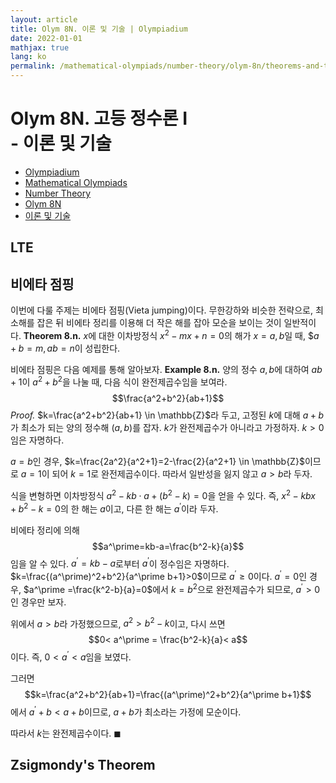 ```yaml
---
layout: article
title: Olym 8N. 이론 및 기술 | Olympiadium
date: 2022-01-01
mathjax: true
lang: ko
permalink: /mathematical-olympiads/number-theory/olym-8n/theorems-and-techniques/
---
```

# Olym 8N. 고등 정수론 I <br> <ssup> - 이론 및 기술</ssup>

<ul class="breadcrumb">
	<li><a href="{{ site.baseurl }}/">Olympiadium</a></li> 
	<li><a href="{{ site.baseurl }}/mathematical-olympiads/">Mathematical Olympiads</a></li> 
	<li><a href="{{ site.baseurl }}/mathematical-olympiads/number-theory/">Number Theory</a></li> 
	<li><a href="{{ site.baseurl }}/mathematical-olympiads/number-theory/olym-8n/">Olym 8N</a></li> 
	<li><a href="{{ site.baseurl }}/mathematical-olympiads/number-theory/olym-8n/theorems-and-techniques/">이론 및 기술</a></li>
</ul>

## LTE

## 비에타 점핑

이번에 다룰 주제는 비에타 점핑(Vieta jumping)이다. 무한강하와 비슷한 전략으로, 최소해를 잡은 뒤 비에타 정리를 이용해 더 작은 해를 잡아 모순을 보이는 것이 일반적이다. 
<greenboard><b>Theorem 8.n.</b> $x$에 대한 이차방정식 $x^2-mx+n=0$의 해가 $x=a, b$일 때, $$a+b=m, ab=n$이 성립한다. </greenboard>

비에타 점핑은 다음 예제를 통해 알아보자. 
<skyblueboard><b>Example 8.n.</b> 양의 정수 $a, b$에 대하여 $ab+1$이 $a^2+b^2$을 나눌 때, 다음 식이 완전제곱수임을 보여라. $$\frac{a^2+b^2}{ab+1}$$</skyblueboard>
<i>Proof.</i> $k=\frac{a^2+b^2}{ab+1} \in \mathbb{Z}$라 두고, 고정된 $k$에 대해 $a+b$가 최소가 되는 양의 정수해 $(a, b)$를 잡자. $k$가 완전제곱수가 아니라고 가정하자. $k>0$임은 자명하다.

$a=b$인 경우, $k=\frac{2a^2}{a^2+1}=2-\frac{2}{a^2+1} \in \mathbb{Z}$이므로 $a=1$이 되어 $k=1$로 완전제곱수이다. 따라서 일반성을 잃지 않고 $a>b$라 두자. 

식을 변형하면 이차방정식 $a^2-kb \cdot a + (b^2-k)=0$을 얻을 수 있다. 즉, $x^2-kbx+b^2-k=0$의 한 해는 $a$이고, 다른 한 해는 $a^\prime$이라 두자. 

비에타 정리에 의해 $$a^\prime=kb-a=\frac{b^2-k}{a}$$임을 알 수 있다. $a^\prime=kb-a$로부터 $a^\prime$이 정수임은 자명하다. $k=\frac{(a^\prime)^2+b^2}{a^\prime b+1}>0$이므로 $a^\prime \geq 0$이다. $a^\prime =0$인 경우, $a^\prime =\frac{k^2-b}{a}=0$에서 $k=b^2$으로 완전제곱수가 되므로, $a^\prime>0$인 경우만 보자. 

위에서 $a>b$라 가정했으므로, $a^2>b^2-k$이고, 다시 쓰면 $$0< a^\prime = \frac{b^2-k}{a}< a$$이다. 즉, $0< a^\prime < a$임을 보였다. 

그러면 $$k=\frac{a^2+b^2}{ab+1}=\frac{(a^\prime)^2+b^2}{a^\prime b+1}$$에서 $a^\prime +b < a+b$이므로, $a+b$가 최소라는 가정에 모순이다. 

따라서 $k$는 완전제곱수이다. $\blacksquare$

## Zsigmondy's Theorem
